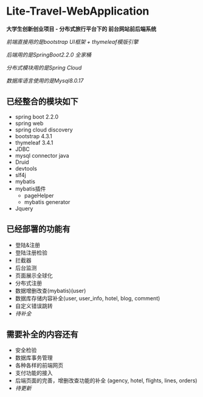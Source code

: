 # Lite-Travel-WebApplication

**大学生创新创业项目 - 分布式旅行平台下的 前台网站前后端系统**

*前端直接用的是bootstrap UI框架 + thymeleaf模版引擎*

*后端用的是SpringBoot2.2.0 全家桶*

*分布式模块用的是Spring Cloud*

*数据库语言使用的是Mysql8.0.17*
## 已经整合的模块如下
- spring boot 2.2.0
- spring web
- spring cloud discovery
- bootstrap 4.3.1
- thymeleaf 3.4.1
- JDBC
- mysql connector java
- Druid
- devtools
- slf4j
- mybatis
- mybatis插件
  - pageHelper
  - mybatis generator
- Jquery
## 已经部署的功能有
- 登陆&注册
- 登陆注册检验
- 拦截器
- 后台监测
- 页面展示全球化
- 分布式注册
- 数据增删改查(mybatis)(user) 
- 数据库存储内容补全(user, user_info, hotel, blog, comment) 
- 自定义错误跳转
- *待补全*
## 需要补全的内容还有
- 安全检验
- 数据库事务管理
- 各种各样的前端网页
- 支付功能的接入
- 后端页面的完善，增删改查功能的补全 (agency, hotel, flights, lines, orders)
- *待更新*


